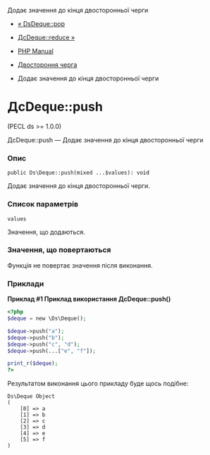 Додає значення до кінця двосторонньої черги

-   [« DsDeque::pop](ds-deque.pop.html)
    
-   [ДсDeque::reduce »](ds-deque.reduce.html)
    
-   [PHP Manual](index.md)
    
-   [Двостороння черга](class.ds-deque.html)
    
-   Додає значення до кінця двосторонньої черги
    

# ДсDeque::push

(PECL ds >= 1.0.0)

ДсDeque::push — Додає значення до кінця двосторонньої черги

### Опис

```methodsynopsis
public Ds\Deque::push(mixed ...$values): void
```

Додає значення до кінця двосторонньої черги.

### Список параметрів

`values`

Значення, що додаються.

### Значення, що повертаються

Функція не повертає значення після виконання.

### Приклади

**Приклад #1 Приклад використання **ДсDeque::push()****

```php
<?php
$deque = new \Ds\Deque();

$deque->push("a");
$deque->push("b");
$deque->push("c", "d");
$deque->push(...["e", "f"]);

print_r($deque);
?>
```

Результатом виконання цього прикладу буде щось подібне:

```
Ds\Deque Object
(
    [0] => a
    [1] => b
    [2] => c
    [3] => d
    [4] => e
    [5] => f
)
```